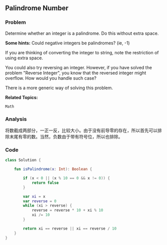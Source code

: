 ## Palindrome Number

### Problem

Determine whether an integer is a palindrome. Do this without extra space.

**Some hints:**
Could negative integers be palindromes? (ie, -1)

If you are thinking of converting the integer to string, note the restriction of using extra space.

You could also try reversing an integer. However, if you have solved the problem "Reverse Integer", you know that the reversed integer might overflow. How would you handle such case?

There is a more generic way of solving this problem.

**Related Topics:**

`Math`

### Analysis

将数截成两部分，一正一反，比较大小。由于没有前导零的存在，所以首先可以排除末尾有零的数。当然，负数由于带有符号位，所以也排除。

### Code

```kotlin
class Solution {

    fun isPalindrome(x: Int): Boolean {

        if (x < 0 || (x % 10 == 0 && x != 0)) {
            return false
        }

        var xi = x
        var reverse = 0
        while (xi > reverse) {
            reverse = reverse * 10 + xi % 10
            xi /= 10
        }

        return xi == reverse || xi == reverse / 10
    }
}
```